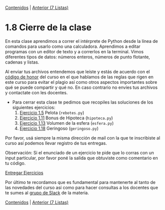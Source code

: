 [Contenidos](../Contenidos.md) \| [Anterior (7 Listas)](07_Listas.md)

# 1.8 Cierre de la clase

En esta clase aprendimos a correr el intérprete de Python desde la línea de comandos para usarlo como una calculadora. Aprendimos a editar programas con un editor de texto y a correrlos en la terminal. Vimos diferentes tipos de datos: números enteros, números de punto flotante, cadenas y listas.

Al enviar tus archivos entendemos que leíste y estás de acuerdo con el [código de honor](../Codigo.md) del curso en el que hablamos de las reglas que rigen en este curso para evitar el plagio así como otros aspectos importantes sobre qué se puede compartir y qué no. En caso contrario no envíes tus archivos y contactate con les docentes.

* Para cerrar esta clase te pedimos que recopiles las soluciones de los siguientes ejercicios:
    1. [Ejercicio 1.5](../01_Intro_a_Python/03_Hello_world.md#ejercicio-15-la-pelota-que-rebota) Pelota (`rebotes.py`)
    2. [Ejercicio 1.11](../01_Intro_a_Python/04_Numeros.md#ejercicio-111-bonus) Bonus de Hipoteca (`hipoteca.py`)
    3. [Ejercicio 1.13](../01_Intro_a_Python/04_Numeros.md#ejercicio-113-el-volumen-de-una-esfera) Volumen de la esfera (`esfera.py`)
    4. [Ejercicio 1.18](../01_Intro_a_Python/06_Strings.md#ejercicio-118-geringoso-rustico) Geringoso (`geringoso.py`)

Por favor, usá siempre la misma dirección de mail con la que te inscribiste al curso así podemos llevar registro de tus entregas.

Observación: Si el enunciado de un ejercicio te pide que lo corras con un input particular, por favor poné la salida que obtuviste como comentario en tu código.

[Entregar Ejercicios](http://programacionpython.ecyt.unsam.edu.ar/unit/submission/1)

Por último te recordamos que es fundamental para mantenerte al tanto de las novedades del curso así como para hacer consultas a los docentes que te sumes al [grupo de Slack](../Slack.md) de la materia.


[Contenidos](../Contenidos.md) \| [Anterior (7 Listas)](07_Listas.md)

